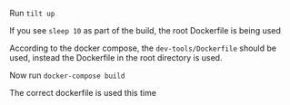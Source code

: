 Run `tilt up`


If you see `sleep 10` as part of the build, the root Dockerfile is being used

According to the docker compose, the `dev-tools/Dockerfile` should be used, instead  the Dockerfile in the root directory is used.

Now run `docker-compose build`

The correct dockerfile is used this time
